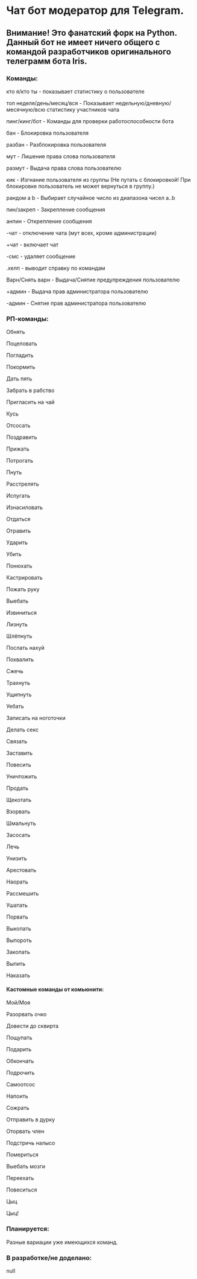 # Чат бот модератор для Telegram.

## Внимание! Это фанатский форк на Python. Данный бот не имеет ничего общего с командой разработчиков оригинального телеграмм бота Iris.

### Команды:

кто я/кто ты - показывает статистику о пользователе

топ неделя/день/месяц/вся - Показывает недельную/дневную/месячную/всю статистику участников чата

пинг/кинг/бот - Команды для проверки работоспособности бота

бан - Блокировка пользователя

разбан - Разблокировка пользователя

мут - Лишение права слова пользователя

размут - Выдача права слова пользователю

кик - Изгнание пользователя из группы (Не путать с блокировкой! При блокировке пользователь не может вернуться в группу.)

рандом a b - Выбирает случайное число из диапазона чисел a..b

пин/закреп - Закрепление сообщения

анпин - Открепление сообщения

-чат - отключение чата (мут всех, кроме администрации)

+чат - включает чат

-смс - удаляет сообщение

.хелп - выводит справку по командам

Варн/Снять варн - Выдача/Снятие предупреждения пользователю

+админ - Выдача прав администратора пользователю

-админ - Снятие прав администратора пользователю

### РП-команды:

Обнять

Поцеловать

Погладить

Покормить

Дать пять

Забрать в рабство

Пригласить на чай

Кусь

Отсосать

Поздравить

Прижать

Потрогать

Пнуть

Расстрелять

Испугать

Изнасиловать

Отдаться

Отравить

Ударить

Убить

Понюхать

Кастрировать

Пожать руку

Выебать

Извиниться

Лизнуть

Шлёпнуть

Послать нахуй

Похвалить

Сжечь

Трахнуть

Ущипнуть

Уебать

Записать на ноготочки

Делать секс

Связать

Заставить

Повесить

Уничтожить

Продать

Щекотать

Взорвать

Шмальнуть

Засосать

Лечь

Унизить

Арестовать

Наорать

Рассмешить

Ушатать

Порвать

Выкопать

Выпороть

Закопать

Выпить

Наказать

#### Кастомные команды от комьюнити:

Мой/Моя 

Разорвать очко

Довести до сквирта

Пощупать

Подарить

Обкончать

Подрочить

Самоотсос

Напоить

Сожрать

Отправить в дурку

Оторвать член

Подстричь налысо

Помериться

Выебать мозги

Переехать

Повеситься

Цыц

Цыц!

### Планируется:

Разные вариации уже имеющихся команд.

### В разработке/не доделано:

null